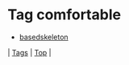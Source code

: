 <!--
title: Tag comfortable
date: 2020-06-28T15:26:59.639Z
tags:
-->
# Tag comfortable

 * [basedskeleton](88592351666.md)

| [Tags](tags.md) | [Top](index.md) |
